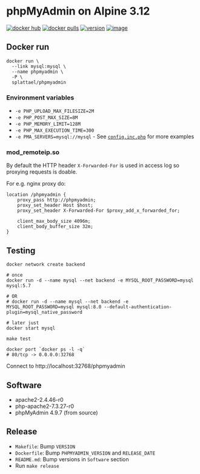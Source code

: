 # phpMyAdmin on Alpine 3.12

[hub]: https://hub.docker.com/r/splattael/phpmyadmin

[![docker hub](https://img.shields.io/badge/docker-image-blue.svg?style=round-square)][hub]
[![docker pulls](https://img.shields.io/docker/pulls/splattael/phpmyadmin.svg)][hub]
[![version](https://images.microbadger.com/badges/version/splattael/phpmyadmin.svg)](https://registry.hub.docker.com/u/splattael/phpmyadmin/)
[![image](https://images.microbadger.com/badges/image/splattael/phpmyadmin.svg)](https://microbadger.com/images/splattael/phpmyadmin)

## Docker run

    docker run \
      --link mysql:mysql \
      --name phpmyadmin \
      -P \
      splattael/phpmyadmin

### Environment variables

* `-e PHP_UPLOAD_MAX_FILESIZE=2M`
* `-e PHP_POST_MAX_SIZE=8M`
* `-e PHP_MEMORY_LIMIT=128M`
* `-e PHP_MAX_EXECUTION_TIME=300`
* `-e PMA_SERVERS=mysql://mysql` - See [`config.inc.php`](https://github.com/splattael/docker-phpmyadmin/blob/master/config.inc.php) for more examples

### mod_remoteip.so

By default the HTTP header `X-Forwarded-For` is used in access log
so proxying requests is doable.

For e.g. nginx proxy do:
```nginx configuration
location /phpmyadmin {
    proxy_pass http://phpmyadmin;
    proxy_set_header Host $host;
    proxy_set_header X-Forwarded-For $proxy_add_x_forwarded_for;

    client_max_body_size 4096m;
    client_body_buffer_size 32m;
}
```

## Testing

```shell
docker network create backend

# once
docker run -d --name mysql --net backend -e MYSQL_ROOT_PASSWORD=mysql mysql:5.7

# OR
# docker run -d --name mysql --net backend -e MYSQL_ROOT_PASSWORD=mysql mysql:8.0 --default-authentication-plugin=mysql_native_password

# later just
docker start mysql

make test

docker port `docker ps -l -q`
# 80/tcp -> 0.0.0.0:32768
```

Connect to http://localhost:32768/phpmyadmin


## Software

* apache2-2.4.46-r0
* php-apache2-7.3.27-r0
* phpMyAdmin 4.9.7 (from source)

## Release

* `Makefile`: Bump `VERSION`
* `Dockerfile`: Bump `PHPMYADMIN_VERSION` and `RELEASE_DATE`
* `README.md`: Bump versions in `Software` section
* Run `make release`
